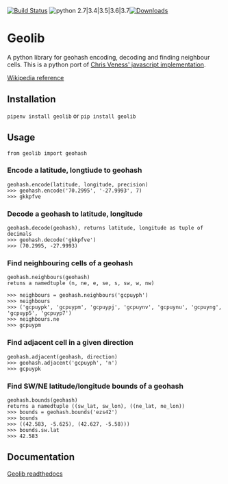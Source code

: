 [![Build Status](https://travis-ci.org/joyanujoy/geohasher.svg?branch=master)](https://travis-ci.org/joyanujoy/geolib) ![python 2.7|3.4|3.5|3.6|3.7](https://img.shields.io/badge/python-2.7|3.4|3.5|3.6|3.7-blue.svg)[![Downloads](https://pepy.tech/badge/geolib)](https://pepy.tech/project/geolib)

# Geolib
A python library for geohash encoding, decoding and finding neighbour cells. This is a python port of [Chris Veness' javascript implementation](https://www.movable-type.co.uk/scripts/geohash.html).

[Wikipedia reference](http://en.wikipedia.org/wiki/Geohash)
## Installation
```pipenv install geolib```
or
```pip install geolib```
## Usage

    from geolib import geohash
   ### Encode a latitude, longtiude to geohash
    geohash.encode(latitude, longitude, precision)
    >>> geohash.encode('70.2995', '-27.9993', 7)
    >>> gkkpfve
    
   ### Decode a geohash to latitude, longitude
    geohash.decode(geohash), returns latitude, longitude as tuple of decimals
    >>> geohash.decode('gkkpfve')
    >>> (70.2995, -27.9993)
    
   ### Find neighbouring cells of a geohash
    geohash.neighbours(geohash) 
    retuns a namedtuple (n, ne, e, se, s, sw, w, nw)    
    
    >>> neighbours = geohash.neighbours('gcpuyph')
    >>> neighbours
    >>> ('gcpuypk', 'gcpuypm', 'gcpuypj', 'gcpuynv', 'gcpuynu', 'gcpuyng', 'gcpuyp5', 'gcpuyp7')
    >>> neighbours.ne
    >>> gcpuypm
    
   ### Find adjacent cell in a given direction
    geohash.adjacent(geohash, direction)
    >>> geohash.adjacent('gcpuyph', 'n')
    >>> gcpuypk
    
   ### Find SW/NE latitude/longitude bounds of a geohash
    geohash.bounds(geohash)
    returns a namedtuple ((sw_lat, sw_lon), ((ne_lat, ne_lon))
    >>> bounds = geohash.bounds('ezs42')
    >>> bounds
    >>> ((42.583, -5.625), (42.627, -5.58)))
    >>> bounds.sw.lat 
    >>> 42.583

## Documentation
   [Geolib readthedocs](https://geolib.readthedocs.io/en/latest/)
